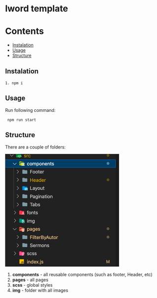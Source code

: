 # lword template

# Contents

-   [Instalation](#instalation)
-   [Usage](#usage)
-   [Structure](#structure)

## Instalation

```
1. npm i
```

## Usage

Run following command:

```
 npm run start
```

## Structure

There are a couple of folders:

![Structure.ts](./doc/1.png)

1.  **components** - all reusable components (such as footer, Header, etc)
2.  **pages** - all pages
3.  **scss** - global styles
4.  **img** - folder with all images
